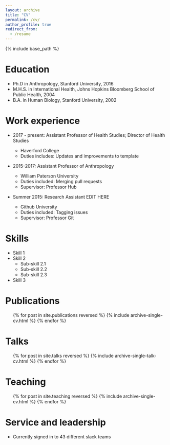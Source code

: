 ```yaml
---
layout: archive
title: "CV"
permalink: /cv/
author_profile: true
redirect_from:
  - /resume
---
```


{% include base_path %}

Education
======
* Ph.D in Anthropology, Stanford University, 2016 
* M.H.S. in International Health, Johns Hopkins Bloomberg School of Public Health, 2004
* B.A. in Human Biology, Stanford University, 2002

Work experience
======
* 2017 - present: Assistant Professor of Health Studies; Director of Health Studies
  * Haverford College
  * Duties includes: Updates and improvements to template

* 2015-2017: Assistant Professor of Anthropology
  * William Paterson University
  * Duties included: Merging pull requests
  * Supervisor: Professor Hub

* Summer 2015: Research Assistant EDIT HERE 
  * Github University
  * Duties included: Tagging issues
  * Supervisor: Professor Git
  
Skills
======
* Skill 1
* Skill 2
  * Sub-skill 2.1
  * Sub-skill 2.2
  * Sub-skill 2.3
* Skill 3

Publications
======
  <ul>{% for post in site.publications reversed %}
    {% include archive-single-cv.html %}
  {% endfor %}</ul>
  
Talks
======
  <ul>{% for post in site.talks reversed %}
    {% include archive-single-talk-cv.html  %}
  {% endfor %}</ul>
  
Teaching
======
  <ul>{% for post in site.teaching reversed %}
    {% include archive-single-cv.html %}
  {% endfor %}</ul>
  
Service and leadership
======
* Currently signed in to 43 different slack teams
